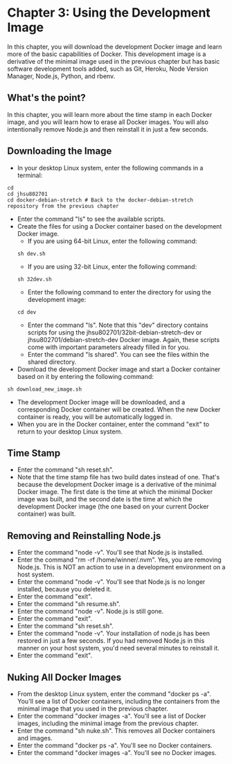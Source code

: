 # Chapter 3: Using the Development Image

In this chapter, you will download the development Docker image and learn more of the basic capabilities of Docker.  This development image is a derivative of the minimal image used in the previous chapter but has basic software development tools added, such as Git, Heroku, Node Version Manager, Node.js, Python, and rbenv.

## What's the point?
In this chapter, you will learn more about the time stamp in each Docker image, and you will learn how to erase all Docker images.  You will also intentionally remove Node.js and then reinstall it in just a few seconds.

## Downloading the Image
* In your desktop Linux system, enter the following commands in a terminal:
```
cd
cd jhsu802701
cd docker-debian-stretch # Back to the docker-debian-stretch repository from the previous chapter
```
* Enter the command "ls" to see the available scripts.
* Create the files for using a Docker container based on the development Docker image.
  * If you are using 64-bit Linux, enter the following command:
  ```
  sh dev.sh
  ```
  * If you are using 32-bit Linux, enter the following command:
  ```
  sh 32dev.sh
  ```
  * Enter the following command to enter the directory for using the development image:
  ```
  cd dev
  ```
  * Enter the command "ls".  Note that this "dev" directory contains scripts for using the jhsu802701/32bit-debian-stretch-dev or jhsu802701/debian-stretch-dev Docker image.  Again, these scripts come with important parameters already filled in for you.
  * Enter the command "ls shared".  You can see the files within the shared directory.
* Download the development Docker image and start a Docker container based on it by entering the following command:
```
sh download_new_image.sh
```
* The development Docker image will be downloaded, and a corresponding Docker container will be created. When the new Docker container is ready, you will be automatically logged in.
* When you are in the Docker container, enter the command "exit" to return to your desktop Linux system.

## Time Stamp
* Enter the command "sh reset.sh".
* Note that the time stamp file has two build dates instead of one.  That's because the development Docker image is a derivative of the minimal Docker image.  The first date is the time at which the minimal Docker image was built, and the second date is the time at which the development Docker image (the one based on your current Docker container) was built.

## Removing and Reinstalling Node.js
* Enter the command "node -v".  You'll see that Node.js is installed.
* Enter the command "rm -rf /home/winner/.nvm".  Yes, you are removing Node.js.  This is NOT an action to use in a development environment on a host system.
* Enter the command "node -v".  You'll see that Node.js is no longer installed, because you deleted it.
* Enter the command "exit".
* Enter the command "sh resume.sh".
* Enter the command "node -v".  Node.js is still gone.
* Enter the command "exit".
* Enter the command "sh reset.sh".  
* Enter the command "node -v".  Your installation of node.js has been restored in just a few seconds.  If you had removed Node.js in this manner on your host system, you'd need several minutes to reinstall it.
* Enter the command "exit".

## Nuking All Docker Images
* From the desktop Linux system, enter the command "docker ps -a".  You'll see a list of Docker containers, including the containers from the minimal image that you used in the previous chapter.
* Enter the command "docker images -a".  You'll see a list of Docker images, including the minimal image from the previous chapter.
* Enter the command "sh nuke.sh".  This removes all Docker containers and images.
* Enter the command "docker ps -a".  You'll see no Docker containers.
* Enter the command "docker images -a".  You'll see no Docker images.
